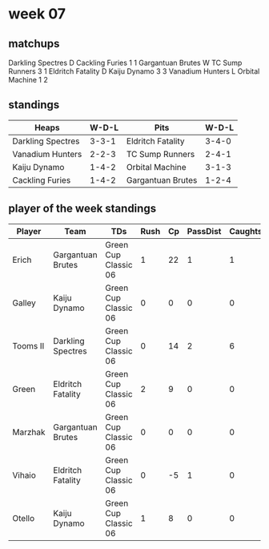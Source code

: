 # week 07

## matchups

Darkling Spectres D Cackling Furies 1 1
Gargantuan Brutes W TC Sump Runners 3 1
Eldritch Fatality D Kaiju Dynamo 3 3
Vanadium Hunters L Orbital Machine 1 2

## standings

| Heaps | W-D-L | Pits | W-D-L |
|-------|-----|--|--|
| Darkling Spectres | 3-3-1 | Eldritch Fatality | 3-4-0 |
| Vanadium Hunters | 2-2-3 | TC Sump Runners | 2-4-1 |
| Kaiju Dynamo | 1-4-2 | Orbital Machine | 3-1-3 |
| Cackling Furies | 1-4-2 | Gargantuan Brutes | 1-2-4 |

## player of the week standings

| Player            | Team             | TDs  | Rush | Cp   | PassDist | Caughts | Cas  | Blocks | Sacks | MVPs | SPP  |
|-------------------|------------------|------|------|------|----------|---------|------|--------|-------|------|------|
| Erich    | Gargantuan Brutes | Green Cup Classic 06 |    1 |   22 |    1 |        1 |      0 |     2 |    0 |      1 |     0 |    0 |    8 |
| Galley  | Kaiju Dynamo      | Green Cup Classic 06 |    0 |    0 |    0 |        0 |      0 |     0 |    1 |      6 |     0 |    1 |    7 |
| Tooms II | Darkling Spectres | Green Cup Classic 06 |    0 |   14 |    2 |        6 |      0 |     0 |    0 |      1 |     0 |    1 |    7 |
| Green   | Eldritch Fatality | Green Cup Classic 06 |    2 |    9 |    0 |        0 |      1 |     0 |    0 |      6 |     0 |    0 |    6 |
| Marzhak | Gargantuan Brutes | Green Cup Classic 06 |    0 |    0 |    0 |        0 |      0 |     0 |    3 |     10 |     1 |    0 |    6 |
| Vihaio   | Eldritch Fatality | Green Cup Classic 06 |    0 |   -5 |    1 |        0 |      0 |     0 |    0 |      1 |     0 |    1 |    6 |
| Otello  | Kaiju Dynamo      | Green Cup Classic 06 |    1 |    8 |    0 |        0 |      0 |     1 |    0 |      5 |     1 |    0 |    5 |
